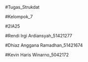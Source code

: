 #Tugas_Strukdat

#Kelompok_7

#2IA25

#Rendi Irgi Ardiansyah_51421277

#Dhiaz Anggana Ramadhan_51421674

#Kevin Haris Winarno_5042172

